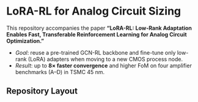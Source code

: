 # LoRA-RL for Analog Circuit Sizing

This repository accompanies the paper **“LoRA-RL: Low-Rank Adaptation Enables Fast, Transferable Reinforcement Learning for Analog Circuit Optimization.”**

- *Goal*: reuse a pre-trained GCN-RL backbone and fine-tune only low-rank (LoRA) adapters when moving to a new CMOS process node.  
- *Result*: up to **8× faster convergence** and higher FoM on four amplifier benchmarks (A–D) in TSMC 45 nm.

## Repository Layout
